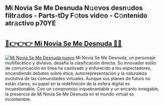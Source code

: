 ## Mi Novia Se Me Desnuda N𝚞𝚎vos desn𝚞dos filtr𝚊dos - Parts-tDy F𝚘tos vid𝚎o - C𝚘ntenido atr𝚊ctivo p70YE

# <h2><a href="http://mb7o1n.tromn.icu/?c=Mi+Novia+Se+Me+Desnuda">🔗👉👉👉 Mi Novia Se Me Desnuda 🔗🔗</a></h2>

[![Mi Novia Se Me Desnuda nuevo](https://i.imgur.com/pEAQMta.gif)](http://mb7o1n.tromn.icu/?c=Mi+Novia+Se+Me+Desnuda)
Mi Novia Se Me Desnuda, un personaje multifacético y divisivo, desafía la clasificación directa. Su innovador estilo de comunicación en línea ha cautivado y enfurecido a los espectadores, encendiendo debates sobre ética, autorrepresentación y la naturaleza evolutiva de las comunidades virtuales. Aunque sus planes de futuro no están claros, su papel en la redefinición de la esfera digital es incuestionable. Con un compromiso inquebrantable y un encanto innegable, la presencia de Mi Novia Se Me Desnuda en el mundo virtual es incontenible.
